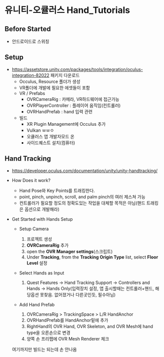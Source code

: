 # 유니티-오큘러스 Hand_Tutorials

## Before Started
- 안드로이드로 스위칭


## Setup
- https://assetstore.unity.com/packages/tools/integration/oculus-integration-82022 패키지 다운로드
    - Occulus, Resource 폴더가 생성
    - VR폴더에 개발에 필요한 에셋들이 포함
    - VR / Prefabs
        - OVRCameraRig : 카메라, VR하드웨어에 접근가능
        - OVRPlayerController : 플레이어 움직임(컨트롤러)
        - OVRHandPrefab : hand 입력 관련
    - 빌드
        - XR Plugin Management에 Occulus 추가
        - Vulkan ㅂㅂㅇ
        - 오큘러스 앱 개발자모드 온
        - 사이드퀘스트 설치(컴퓨터)




## Hand Tracking
- https://developer.oculus.com/documentation/unity/unity-handtracking/
- How Does it work?
    - Hand Pose와 Key Points를 트래킹한다.
    - point, pinch, unpinch, scroll, and palm pinch의 여러 제스쳐 가능
    - 컨트롤러가 필요할 정도의 정확도있는 작업을 대체할 목적은 아님(핸드 트래킹은 옵션으로 개발해라)

- Get Started with Hands Setup
    - Setup Camera
        1. 프로젝트 생성
        2. <b>OVRCameraRig</b> 추가
        3. open the <b>OVR Manager settings</b>(스크립트)
        4. Under <b>Tracking</b>, from the <b>Tracking Origin Type</b> list, select <b>Floor Level</b> 설정
    
    - Select Hands as Input
        1. Quest Features -> Hand Tracking Support -> Controllers and Hands -> Hands Only(입력장치 설정, 앱 출시할때는 컨트롤러+핸드, 해당옵션 못찾음. 없어졌거나 다른곳인듯, 필수아님)
    
    - Add Hand Prefab
        1. OVRCameraRig > TrackingSpace > L/R HandAnchor
        2. OVRHandPrefab를 HandAnchor밑에 추가
        3. RightHand의 OVR Hand, OVR Skeleton, and OVR Mesh에 hand type을 오른손으로 변경
        4. 양쪽 손 프리팹에 OVR Mesh Renderer 체크
    
    여기까지만 빌드는 되는데 손 안나옴